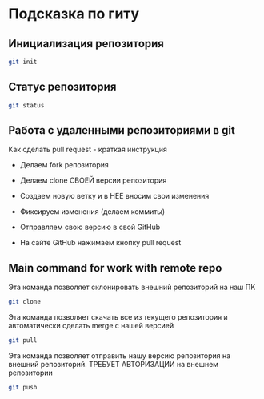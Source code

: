 # Подсказка по гиту

## Инициализация репозитория

```sh
git init
```

## Статус репозитория

```sh
git status
```



## Работа с удаленными репозиториями в git
Как сделать pull request - краткая инструкция

* Делаем fork репозитория

* Делаем clone СВОЕЙ версии репозитория

* Создаем новую ветку и в НЕЕ вносим свои изменения

* Фиксируем изменения (делаем коммиты)

* Отправляем свою версию в свой GitHub

* На сайте GitHub нажимаем кнопку pull request


## Main command for work with remote repo

Эта команда позволяет склонировать внешний репозиторий на наш ПК

```sh
git clone
```

Эта команда позволяет скачать все из текущего репозитория и автоматически сделать merge с нашей версией

```sh
git pull
```

Эта команда позволяет отправить нашу версию репозитория на внешний репозиторий. ТРЕБУЕТ АВТОРИЗАЦИИ на внешнем репозитории

```sh
git push
```

